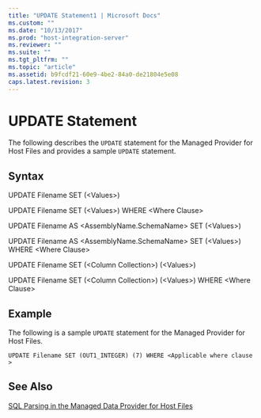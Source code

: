 ```yaml
---
title: "UPDATE Statement1 | Microsoft Docs"
ms.custom: ""
ms.date: "10/13/2017"
ms.prod: "host-integration-server"
ms.reviewer: ""
ms.suite: ""
ms.tgt_pltfrm: ""
ms.topic: "article"
ms.assetid: b9fcdf21-60e9-4be2-84a0-de21804e5e08
caps.latest.revision: 3
---
```

# UPDATE Statement
The following describes the `UPDATE` statement for the Managed Provider for Host Files and provides a sample `UPDATE` statement.  
  
## Syntax  
 UPDATE Filename SET (\<Values>)  
  
 UPDATE Filename SET (\<Values>) WHERE \<Where Clause>  
  
 UPDATE Filename AS \<AssemblyName.SchemaName> SET (\<Values>)  
  
 UPDATE Filename AS \<AssemblyName.SchemaName> SET (\<Values>) WHERE \<Where Clause>  
  
 UPDATE Filename SET (\<Column Collection>) (\<Values>)  
  
 UPDATE Filename SET (\<Column Collection>) (\<Values>) WHERE \<Where Clause>  
  
## Example  
 The following is a sample `UPDATE` statement for the Managed Provider for Host Files.  
  
```  
UPDATE Filename SET (OUT1_INTEGER) (7) WHERE <Applicable where clause >  
```  
  
## See Also  
 [SQL Parsing in the Managed Data Provider for Host Files](../core/sql-parsing-in-the-managed-data-provider-for-host-files.md)